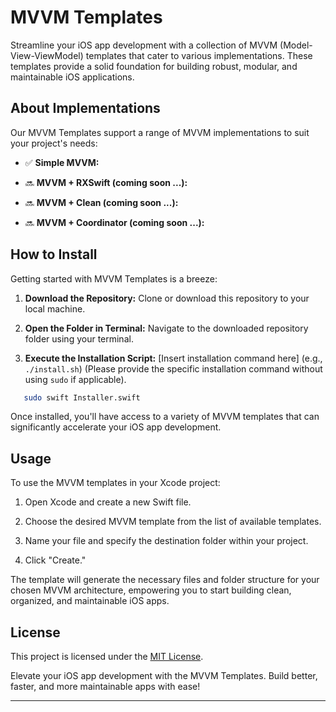 # MVVM Templates

Streamline your iOS app development with a collection of MVVM (Model-View-ViewModel) templates that cater to various implementations. These templates provide a solid foundation for building robust, modular, and maintainable iOS applications.

## About Implementations

Our MVVM Templates support a range of MVVM implementations to suit your project's needs:

- ✅ **Simple MVVM:**

- 🔜 **MVVM + RXSwift (coming soon ...):**

- 🔜 **MVVM + Clean (coming soon ...):**

- 🔜 **MVVM + Coordinator (coming soon ...):**

## How to Install

Getting started with MVVM Templates is a breeze:

1. **Download the Repository:** Clone or download this repository to your local machine.

2. **Open the Folder in Terminal:** Navigate to the downloaded repository folder using your terminal.

3. **Execute the Installation Script:** [Insert installation command here] (e.g., `./install.sh`) (Please provide the specific installation command without using `sudo` if applicable).
```bash
   sudo swift Installer.swift
```
Once installed, you'll have access to a variety of MVVM templates that can significantly accelerate your iOS app development.

## Usage

To use the MVVM templates in your Xcode project:

1. Open Xcode and create a new Swift file.

2. Choose the desired MVVM template from the list of available templates.

3. Name your file and specify the destination folder within your project.

4. Click "Create."

The template will generate the necessary files and folder structure for your chosen MVVM architecture, empowering you to start building clean, organized, and maintainable iOS apps.

## License

This project is licensed under the [MIT License](LICENSE.md).

Elevate your iOS app development with the MVVM Templates. Build better, faster, and more maintainable apps with ease!

---
